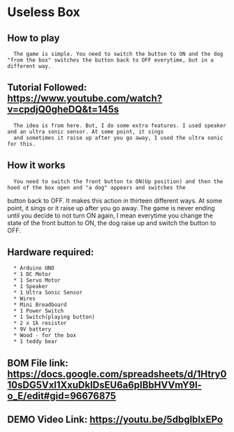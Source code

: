 # Useless Box

## How to play
      The game is simple. You need to switch the button to ON and the dog "from the box" switches the button back to OFF everytime, but in a different way.
   
## Tutorial Followed: https://www.youtube.com/watch?v=cpdjQ0gheDQ&t=145s

      The idea is from here. But, I do some extra features. I used speaker and an ultra sonic sensor. At some point, it sings 
	  and sometimes it raise up after you go away, I used the ultra sonic for this.

## How it works
      You need to switch the front button to ON(Up position) and then the hood of the box open and "a dog" appears and switches the 
   button back to OFF. It makes this action in thirteen different ways. At some point, it sings or it raise up after you go away. 
	  	The game is never ending until you decide to not turn ON again, I mean everytime you change the state of the front button to 
	ON, the dog raise up and switch the button to OFF.

 ## Hardware required: 
      * Arduino UNO
      * 1 DC Motor
      * 1 Servo Motor
      * 1 Speaker
      * 1 Ultra Sonic Sensor
      * Wires
      * Mini Breadboard
      * 1 Power Switch
      * 1 Switch(playing button)
      * 2 x 1k resistor 
      * 9V battery
      * Wood - for the box
      * 1 teddy bear
    
   ## BOM File link: https://docs.google.com/spreadsheets/d/1Htry010sDG5Vxl1XxuDkIDsEU6a6pIBbHVVmY9l-o_E/edit#gid=96676875
    
   ## DEMO Video Link: https://youtu.be/5dbglblxEPo
    
    
    
      
     
